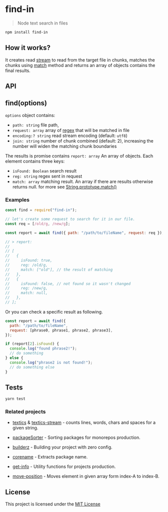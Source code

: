 # find-in

> Node text search in files

```bash
npm install find-in
```

## How it works?

It creates read [stream](https://nodejs.org/api/stream.html) to read from the target file in chunks, matches the chunks using [match](https://developer.mozilla.org/en/docs/Web/JavaScript/Reference/Global_Objects/String/match) method and returns an array of objects contains the final results.

## API

## find(options)

`options` object contains:

- `path: string` file path,
- `request: array` array of [regex](https://developer.mozilla.org/en/docs/Web/JavaScript/Guide/Regular_Expressions) that will be matched in file
- `encoding:? string` read stream encoding (default: `utf8`)
- `join: string` number of chunk combined (default: 2), increasing the number will widen the matching chunk boundaries

The results is promise contains `report: array` An array of objects. Each element contains three keys:

- `isFound: Boolean` search result
- `reg: string` regex sent in request
- `match: array` matching result. An array if there are results otherwise returns null. for more see [String.prototype.match()](https://developer.mozilla.org/en-US/docs/Web/JavaScript/Reference/Global_Objects/String/match)

### Examples

```js
const find = require("find-in");

// let's create some request to search for it in our file.
const req = [/old/g, /new/g];

const report = await find({ path: "/path/to/fileName", request: req });

// > report:
//
// [
//   {
//     isFound: true,
//     reg: /old/g,
//     match: ["old"], // the result of matching
//   },
//   {
//     isFound: false, // not found so it wasn't changed
//     reg: /new/g,
//     match: null,
//   },
// ];
```

Or you can check a specific result as following.

```js
const report = await find({
  path: "/path/to/fileName",
  request: [phrase0, phrase1, phrase2, phrase3],
});

if (report[2].isFound) {
  console.log("found phrase2!");
  // do something
} else {
  console.log("phrase2 is not found!");
  // do something else
}
```

## Tests

```sh
yarn test
```

### Related projects

- [textics](https://github.com/jalal246/textics-stream) &
  [textics-stream](https://github.com/jalal246/textics) - counts lines, words, chars and spaces for a given string.

- [packageSorter](https://github.com/jalal246/packageSorter) - Sorting packages
  for monorepos production.

- [builderz](https://github.com/jalal246/builderz) - Building your project with zero config.

- [corename](https://github.com/jalal246/corename) - Extracts package name.

- [get-info](https://github.com/jalal246/get-info) - Utility functions for
  projects production.

- [move-position](https://github.com/jalal246/move-position) - Moves element in
  given array form index-A to index-B.

## License

This project is licensed under the [MIT License](https://github.com/jalal246/find-in/blob/master/LICENSE)
